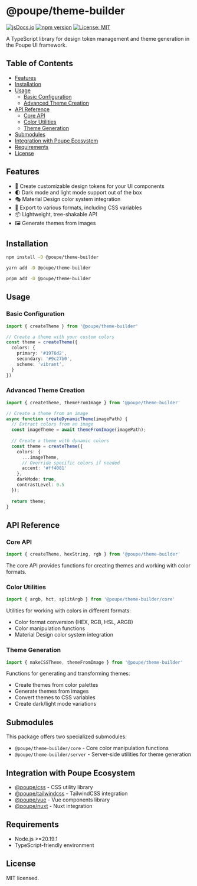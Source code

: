 # @poupe/theme-builder

[![jsDocs.io](https://img.shields.io/badge/jsDocs.io-reference-blue)](https://www.jsdocs.io/package/@poupe/theme-builder)
[![npm version](https://img.shields.io/npm/v/@poupe/theme-builder.svg)](https://www.npmjs.com/package/@poupe/theme-builder)
[![License: MIT](https://img.shields.io/badge/License-MIT-blue.svg)](../../LICENCE.txt)

A TypeScript library for design token management and theme generation in the
Poupe UI framework.

## Table of Contents

- [Features](#features)
- [Installation](#installation)
- [Usage](#usage)
  - [Basic Configuration](#basic-configuration)
  - [Advanced Theme Creation](#advanced-theme-creation)
- [API Reference](#api-reference)
  - [Core API](#core-api)
  - [Color Utilities](#color-utilities)
  - [Theme Generation](#theme-generation)
- [Submodules](#submodules)
- [Integration with Poupe Ecosystem](#integration-with-poupe-ecosystem)
- [Requirements](#requirements)
- [License](#license)

## Features

- 🎨 Create customizable design tokens for your UI components
- 🌓 Dark mode and light mode support out of the box
- 🎭 Material Design color system integration
- 🧩 Export to various formats, including CSS variables
- 📦 Lightweight, tree-shakable API
- 🖼️ Generate themes from images

## Installation

```bash
npm install -D @poupe/theme-builder
```

```bash
yarn add -D @poupe/theme-builder
```

```bash
pnpm add -D @poupe/theme-builder
```

## Usage

### Basic Configuration

```typescript
import { createTheme } from '@poupe/theme-builder'

// Create a theme with your custom colors
const theme = createTheme({
  colors: {
    primary: '#1976d2',
    secondary: '#9c27b0',
    scheme: 'vibrant',
  }
})
```

### Advanced Theme Creation

```typescript
import { createTheme, themeFromImage } from '@poupe/theme-builder'

// Create a theme from an image
async function createDynamicTheme(imagePath) {
  // Extract colors from an image
  const imageTheme = await themeFromImage(imagePath);
  
  // Create a theme with dynamic colors
  const theme = createTheme({
    colors: {
      ...imageTheme,
      // Override specific colors if needed
      accent: '#ff4081'
    },
    darkMode: true,
    contrastLevel: 0.5
  });
  
  return theme;
}
```

## API Reference

### Core API

```typescript
import { createTheme, hexString, rgb } from '@poupe/theme-builder'
```

The core API provides functions for creating themes and working with color
formats.

### Color Utilities

```typescript
import { argb, hct, splitArgb } from '@poupe/theme-builder/core'
```

Utilities for working with colors in different formats:

- Color format conversion (HEX, RGB, HSL, ARGB)
- Color manipulation functions
- Material Design color system integration

### Theme Generation

```typescript
import { makeCSSTheme, themeFromImage } from '@poupe/theme-builder'
```

Functions for generating and transforming themes:

- Create themes from color palettes
- Generate themes from images
- Convert themes to CSS variables
- Create dark/light mode variations

## Submodules

This package offers two specialized submodules:

- `@poupe/theme-builder/core` - Core color manipulation functions
- `@poupe/theme-builder/server` - Server-side utilities for theme generation

## Integration with Poupe Ecosystem

- [@poupe/css](../@poupe-css) - CSS utility library
- [@poupe/tailwindcss](../@poupe-tailwindcss) - TailwindCSS integration
- [@poupe/vue](../@poupe-vue) - Vue components library
- [@poupe/nuxt](../@poupe-nuxt) - Nuxt integration

## Requirements

- Node.js >=20.19.1
- TypeScript-friendly environment

## License

MIT licensed.
